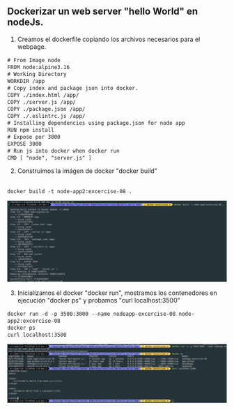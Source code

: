 ## Dockerizar un web server "hello World" en nodeJs.

1. Creamos el dockerfile copiando los archivos necesarios para el webpage.

```
# From Image node
FROM node:alpine3.16
# Working Directory
WORKDIR /app
# Copy index and package json into docker.
COPY ./index.html /app/
COPY ./server.js /app/
COPY ./package.json /app/
COPY ./.eslintrc.js /app/
# Installing dependencies using package.json for node app
RUN npm install
# Expose por 3000
EXPOSE 3000
# Run js into docker when docker run
CMD [ "node", "server.js" ]

```

2. Construimos la imágen de docker "docker build"


```

docker build -t node-app2:excercise-08 . 

```
![08-docker-build](./Doc/08-docker-build.png?raw=true " 08-docker-build ")

3. Inicializamos el docker "docker run", mostramos los contenedores en ejecución "docker ps" y probamos "curl localhost:3500"

```
docker run -d -p 3500:3000 --name nodeapp-excercise-08 node-app2:excercise-08
docker ps  
curl localhost:3500

```

![08-docker-running-and-test](./Doc/08-docker-running-and-test.png?raw=true " 08-docker-running-and-test ")


